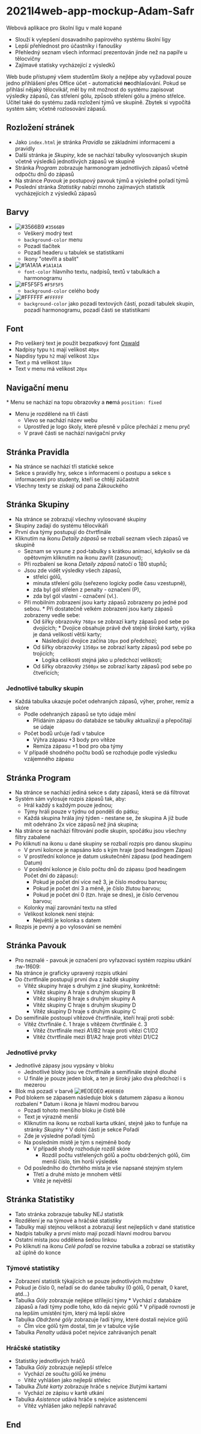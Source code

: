 # 2021l4web-app-mockup-Adam-Safr
Webová aplikace pro školní ligu v malé kopané
* Slouží k vylepšení dosavadního papírového systému školní ligy
* Lepší přehlednost pro účastníky i fanoušky
* Přehledný seznam všech informací prezentován jinde než na papíře u tělocvičny
* Zajímavé statisky vycházející z výsledků

Web bude přístupný všem studentům školy a nejlépe aby vyžadoval pouze jedno přihlášení přes Office účet - automatické **ne**odhlašování.
Pokud se přihlásí nějaký tělocvikář, měl by mít možnost do systému zapisovat výsledky zápasů, čas střelení gólu, způsob střelení gólu a jméno střelce. Učitel také do systému zadá rozložení týmů ve skupině. Zbytek si vypočítá systém sám; včetně rozlosování zápasů.

## Rozložení stránek
* Jako `index.html` je stránka *Pravidla* se základními informacemi a pravidly
* Další stránka je *Skupiny*, kde se nachází tabulky vylosovaných skupin včetně výsledků jednotlivých zápasů ve skupině
* Stránka *Program* zobrazuje harmonogram jednotlivých zápasů včetně odpočtu dnů do zápasů
* Na stránce *Pavouk* je postupový pavouk týmů a výsledné pořadí týmů
* Poslední stránka *Statistiky* nabízí mnoho zajímavých statistik vycházejících z výsledků zápasů

## Barvy
+ ![#3566B9](https://via.placeholder.com/15/3566B9?text=+) `#3566B9` 
	+ Veškerý modrý text
	+ `background-color` menu
	+ Pozadí tlačítek
	+ Pozadí headeru u tabulek se statistikami
	+ Ikony "otevřít a sbalit"
+ ![#1A1A1A](https://via.placeholder.com/15/1A1A1A?text=+) `#1A1A1A` 
	+ `font-color` hlavního textu, nadpisů, textů v tabulkách a harmonogramu
+ ![#F5F5F5](https://via.placeholder.com/15/F5F5F5?text=+) `#F5F5F5` 
	+ `background-color` celého body
+ ![#FFFFFF](https://via.placeholder.com/15/FFFFFF?text=+) `#FFFFFF` 
	+ `background-color` jako pozadí textových částí, pozadí tabulek skupin, pozadí harmonogramu, pozadí části se statistikami

## Font
+ Pro veškerý text je použit bezpatkový font [Oswald](https://fonts.google.com/specimen/Oswald)
+ Nadpisy typu `h1` mají velikost `40px`
+ Napdisy typu `h2` mají velikost `32px`
+ Text `p` má velikost `18px`
+ Text v menu má velikost `20px`

## Navigační menu
* Menu se nachází na topu obrazovky a **ne**má `position: fixed`
* Menu je rozdělené na tři části
	* Vlevo se nachází název webu
	* Uprostřed je logo školy, které přesně v půlce přechází z menu pryč
	* V pravé části se nachází navigační prvky

## Stránka Pravidla
* Na stránce se nachází tři statické sekce
* Sekce s pravidly hry, sekce s informacemi o postupu a sekce s informacemi pro studenty, kteří se chtějí zúčastnit
* Všechny texty se získají od pana Zákouckého

## Stránka Skupiny
* Na stránce se zobrazují všechny vylosované skupiny
* Skupiny zadají do systému tělocvikáři
* První dva týmy postupují do čtvrtfinále
* Kliknutím na ikonu *Detaily zápasů* se rozbalí seznam všech zápasů ve skupině
	* Seznam se vysune z pod-tabulky s krátkou animací, kdykoliv se dá opětovným kliknutím na ikonu zavřít (zasunout);
	* Při rozbalení se ikona *Detaily zápasů* natočí o 180 stupňů;
	* Jsou zde vidět výsledky všech zápasů,
		* střelci gólů, 
		* minuta střelení gólu (seřezeno logicky podle času vzestupně), 
		* zda byl gól střelen z penalty - označení (P),
		* zda byl gól vlastní - označení (vl.).
	* Při mobilním zobrazení jsou karty zápasů zobrazeny po jedné pod sebou.
	* Při dostatečně velkém zobrazení jsou karty zápasů zobrazeny vedle sebe:
		* Od šířky obrazovky `768px` se zobrazí karty zápasů pod sebe po dvojicích;
			* Dvojice obsahuje právě dvě stejně široké karty, výška je daná velikostí větší karty;
			* Následující dvojice začína `10px` pod předchozí;
		* Od šířky obrazovky `1350px` se zobrazí karty zápasů pod sebe po trojicích;
			* Logika celikosti stejná jako u předchozí velikosti;
		* Od šířky obrazovky `2500px` se zobrazí karty zápasů pod sebe po čtveřicích;

### Jednotlivé tabulky skupin
* Každá tabulka ukazuje počet odehraných zápasů, výher, proher, remíz a skóre
	* Podle odehraných zápasů se tyto údaje mění
		* Přidáním zápasu do databáze se tabulky aktualizují a přepočítají se údaje
	* Počet bodů určuje řadí v tabulce
		* Výhra zápasu +3 body pro vítěze
		* Remíza zápasu +1 bod pro oba týmy
	* V případě shodného počtu bodů se rozhoduje podle výsledku vzájemného zápasu

## Stránka Program
* Na stránce se nachází jediná sekce s daty zápasů, která se dá filtrovat
* Systém sám vylosuje rozpis zápasů tak, aby:
	* Hrál každý s každým pouze jednou;
	* Týmy hráli pouze v týdnu od pondělí do pátku;
	* Každá skupina hrála jiný týden - nestane se, že skupina A již bude mít odehráno 2x více zápasů než jiná skupina;
* Na stránce se nachází filtrování podle skupin, spočátku jsou všechny filtry zabalené
* Po kliknutí na ikonu u dané skupiny se rozbalí rozpis pro danou skupinu
	* V první kolonce je napsáno kdo s kým hraje (pod headingem Zápas)
	* V prostřední kolonce je datum uskutečnění zápasu (pod headingem Datum)
	* V poslední kolonce je číslo počtu dnů do zápasu (pod headingem Počet dní do zápasu):
		* Pokud je počet dní více než 3, je číslo modrou barvou;
		* Pokud je počet dní 3 a méně, je číslo žlutou barvou;
		* Pokud je počet dní 0 (tzn. hraje se dnes), je číslo červenou barvou;
	* Kolonky mají zarovnání textu na střed 
	* Velikost kolonek není stejná: 
		* Největší je kolonka s datem
* Rozpis je pevný a po vylosování se nemění

## Stránka Pavouk
* Pro neznalé - pavouk je označení pro vyřazovací systém rozpisu utkání :tw-1f609:
* Na stránce je graficky upravený rozpis utkání
* Do čtvrtfinále postupují první dva z každé skupiny
	* Vítěz skupiny hraje s druhým z jiné skupiny, konkrétně:
		* Vítěz skupiny A hraje s druhým skupiny B
		* Vítěz skupiny B hraje s druhým skupiny A
		* Vítěz skupiny C hraje s druhým skupiny D
		* Vítěz skupiny D hraje s druhým skupiny C
* Do semifinále postoupí vítězové čtvrtfinále, kteří hrají proti sobě:
	* Vítěz čtvrfinále č. 1 hraje s vítězem čtvrtfinále č. 3
		* Vítěz čtvrtfinále mezi A1/B2 hraje proti vítězi C1/D2
		* Vítěz čtvrtfinále mezi B1/A2 hraje proti vítězi D1/C2

### Jednotlivé prvky
* Jednotlivé zápasy jsou vypsány v bloku
	* Jednotlivé bloky jsou ve čtvrtfinále a semifinále stejně dlouhé
	* U finále je pouze jeden blok, a ten je široký jako dva předchozí i s mezerou
* Blok má pozadí v barvě  ![#E0E0E0](https://via.placeholder.com/15/E0E0E0?text=+) `#E0E0E0` 
* Pod blokem se zápasem následuje blok s datumem zápasu a ikonou rozbalení
	* Datum i ikona je hlavní modrou barvou
	* Pozadí tohoto menšího bloku je čistě bílé
	* Text je výrazně menší
	* Kliknutím na ikonu se rozbalí karta utkání, stejně jako to funfuje na stránky *Skupiny*
* V dolní části je sekce Pořadí
	* Zde je výsledné pořadí týmů
	* Na posledním místě je tým s nejméně body
		* V případě shody rozhoduje rozdíl skóre
			* Rozdíl počtu vstřelených gólů a počtu obdržených gólů, čím menší číslo, tím horší výsledek
	* Od posledního do čtvrtého místa je vše napsané stejným stylem
		* Třetí a druhé místo je mnohem větší
		* Vítěz je největší
		
## Stránka Statistiky
* Tato stránka zobrazuje tabulky NEJ statistik
* Rozdělení je na týmové a hráčské statistiky
* Tabulky mají stejnou velikost a zobrazují šest nejlepších v dané statistice
* Nadpis tabulky a první místo mají pozadí hlavní modrou barvou
* Ostatní místa jsou oddělena šedou linkou
* Po kliknutí na ikonu *Celé pořadí* se rozvine tabulka a zobrazí se statistiky až úplně do konce

###  Týmové statistiky
* Zobrazení statistik týkajících se pouze jednotlivých mužstev
* Pokud je číslo 0, neřadí se do danée tabulky (0 gólů, 0 penalt, 0 karet, atd...)
* Tabulka *Góly* zobrazuje nejlépe střílející týmy
	* Vychází z databáze zápasů a řadí týmy podle toho, kdo dá nejvíc gólů
	* V případě rovnosti je na lepším umístění tým, který má lepší skóre
* Tabulka *Obdržené góly* zobrazuje řadí týmy, které dostali nejvíce gólů
	* ČÍm více gólů tým dostal, tím je v tabulce výše
* Tabulka *Penalty* udává počet nejvíce zahrávaných penalt

###  Hráčské statistiky
* Statistiky jednotlivých hráčů
* Tabulka *Góly* zobrazuje nejlepší střelce
	* Vychází ze součtu gólů ke jménu
	* Vítěz vyhlášen jako nejlepší střelec
* Tabulka *Žluté karty* zobrazuje hráče s nejvíce žlutými kartami
	* Vychází ze zápisu v kartě utkání
* Tabulka *Asistence* udává hráče s nejvíce asistencemi
	* Vítěz vyhlášen jako nejlepší nahravač

## End